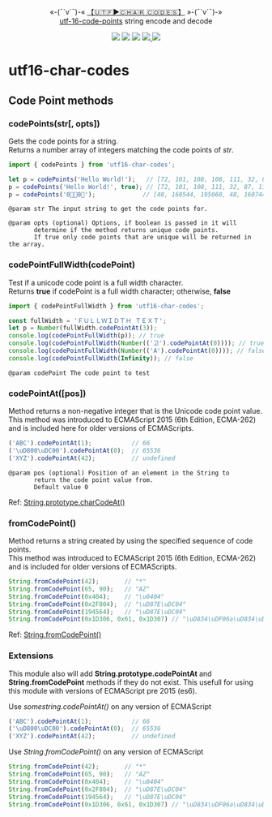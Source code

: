 <p align="center">
«-(¯`v´¯)-« <a href="https://www.npmjs.com/package/utf16-char-codes">【🇺​🇹​🇫​►🇨​🇭​🇦​🇷​ 🇨​🇴​🇩​🇪​🇸​​】</a> »-(¯`v´¯)-»
<br /><a href="https://en.wikipedia.org/wiki/UTF-16">utf-16-code-points</a> string encode and decode
</p>
<p align="center">
<a href="https://travis-ci.org/Amourspirit/node-utf16-char-codes"><img src="https://travis-ci.org/Amourspirit/node-utf16-char-codes.svg?branch=master" /></a>
<a href="https://snyk.io/test/github/Amourspirit/node-utf16-char-codes?targetFile=package.json"><img src="https://snyk.io/test/github/Amourspirit/node-utf16-char-codes/badge.svg?targetFile=package.json" /></a> <img src="https://img.shields.io/github/package-json/v/Amourspirit/node-utf16-char-codes.svg" />
<img src="https://img.shields.io/github/license/Amourspirit/node-utf16-char-codes.svg" /><a href="http://github.com/badges/stability-badges"> <img src="http://badges.github.io/stability-badges/dist/stable.svg" /></a>
</p>

# utf16-char-codes

## Code Point methods

### codePoints(str[, opts])

Gets the code points for a string.  
Returns a number array of integers matching the code points of *str*.

```ts
import { codePoints } from 'utf16-char-codes';

let p = codePoints('Hello World!');   // [72, 101, 108, 108, 111, 32, 87, 111, 114, 108, 100, 33]
p = codePoints('Hello World!', true); // [72, 101, 108, 111, 32, 87, 114, 100, 33]
p = codePoints('0𧌠嶲0𧏨');             // [48, 160544, 195060, 48, 160744]
```

```
@param str The input string to get the code points for.

@param opts (optional) Options, if boolean is passed in it will
       determine if the method returns unique code points.
       If true only code points that are unique will be returned in the array.
```

### codePointFullWidth(codePoint)

Test if a unicode code point is a full width character.  
Returns **true** if codePoint is a full width character; otherwise, **false**

```ts
import { codePointFullWidth } from 'utf16-char-codes';

const fullWidth = 'ＦＵＬＬＷＩＤＴＨ ＴＥＸＴ';
let p = Number(fullWidth.codePointAt(3));
console.log(codePointFullWidth(p)); // true
console.log(codePointFullWidth(Number(('고').codePointAt(0)))); // true
console.log(codePointFullWidth(Number(('A').codePointAt(0)))); // false
console.log(codePointFullWidth(Infinity)); // false
```
```
@param codePoint The code point to test
```
### codePointAt([pos])

Method returns a non-negative integer that is the Unicode code point value.  
This method was introduced to ECMAScript 2015 (6th Edition, ECMA-262) and is included here for older versions of ECMAScripts.

```js
('ABC').codePointAt(1);           // 66
('\uD800\uDC00').codePointAt(0);  // 65536
('XYZ').codePointAt(42);          // undefined
```

```
@param pos (optional) Position of an element in the String to
       return the code point value from.
       Default value 0
```

Ref: [String​.prototype​.char​CodeAt()](https://developer.mozilla.org/en-US/docs/Web/JavaScript/Reference/Global_Objects/String/charCodeAt)

### fromCodePoint()

Method returns a string created by using the specified sequence of code points.  
This method was introduced to ECMAScript 2015 (6th Edition, ECMA-262) and is included for older versions of ECMAScripts.

```js
String.fromCodePoint(42);       // "*"
String.fromCodePoint(65, 90);   // "AZ"
String.fromCodePoint(0x404);    // "\u0404"
String.fromCodePoint(0x2F804);  // "\uD87E\uDC04"
String.fromCodePoint(194564);   // "\uD87E\uDC04"
String.fromCodePoint(0x1D306, 0x61, 0x1D307) // "\uD834\uDF06a\uD834\uDF07"
```

Ref: [String​.from​Code​Point()](https://developer.mozilla.org/en-US/docs/Web/JavaScript/Reference/Global_Objects/String/fromCodePoint)

### Extensions

This module also will add **String.prototype.codePointAt** and **String.fromCodePoint** methods if they do not exist. This usefull for using this module with versions of ECMAScript pre 2015 (es6).

Use *somestring.codePointAt()* on any version of ECMAScript

```js
('ABC').codePointAt(1);           // 66
('\uD800\uDC00').codePointAt(0);  // 65536
('XYZ').codePointAt(42);          // undefined
```

Use *String.fromCodePoint()* on any version of ECMAScript

```js
String.fromCodePoint(42);       // "*"
String.fromCodePoint(65, 90);   // "AZ"
String.fromCodePoint(0x404);    // "\u0404"
String.fromCodePoint(0x2F804);  // "\uD87E\uDC04"
String.fromCodePoint(194564);   // "\uD87E\uDC04"
String.fromCodePoint(0x1D306, 0x61, 0x1D307) // "\uD834\uDF06a\uD834\uDF07"
```